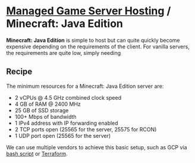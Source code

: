# [Managed Game Server Hosting](..) / Minecraft: Java Edition

**Minecraft: Java Edition** is simple to host but can quite quickly become expensive depending on the requirements of the client. For vanilla servers, the requirements are quite low, simply needing

## Recipe

The minimum resources for a Minecraft: Java Edition server are:

- 2 vCPUs @ 4.5 GHz combined clock speed
- 4 GB of RAM @ 2400 MHz
- 25 GB of SSD storage
- 100+ Mbps of bandwidth
- 1 IPv4 address with IP forwarding enabled
- 2 TCP ports open (25565 for the server, 25575 for RCON)
- 1 UDP port open (25565 for the server)

We can use multiple vendors to achieve this basic setup, such as GCP via [bash script](script.bash) or [Terraform](main.tf).
